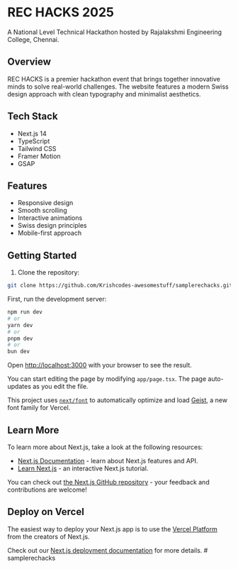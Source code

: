 # REC HACKS 2025

A National Level Technical Hackathon hosted by Rajalakshmi Engineering College, Chennai.

## Overview

REC HACKS is a premier hackathon event that brings together innovative minds to solve real-world challenges. The website features a modern Swiss design approach with clean typography and minimalist aesthetics.

## Tech Stack

- Next.js 14
- TypeScript
- Tailwind CSS
- Framer Motion
- GSAP

## Features

- Responsive design
- Smooth scrolling
- Interactive animations
- Swiss design principles
- Mobile-first approach

## Getting Started

1. Clone the repository:
```bash
git clone https://github.com/Krishcodes-awesomestuff/samplerechacks.git
```

First, run the development server:

```bash
npm run dev
# or
yarn dev
# or
pnpm dev
# or
bun dev
```

Open [http://localhost:3000](http://localhost:3000) with your browser to see the result.

You can start editing the page by modifying `app/page.tsx`. The page auto-updates as you edit the file.

This project uses [`next/font`](https://nextjs.org/docs/app/building-your-application/optimizing/fonts) to automatically optimize and load [Geist](https://vercel.com/font), a new font family for Vercel.

## Learn More

To learn more about Next.js, take a look at the following resources:

- [Next.js Documentation](https://nextjs.org/docs) - learn about Next.js features and API.
- [Learn Next.js](https://nextjs.org/learn) - an interactive Next.js tutorial.

You can check out [the Next.js GitHub repository](https://github.com/vercel/next.js) - your feedback and contributions are welcome!

## Deploy on Vercel

The easiest way to deploy your Next.js app is to use the [Vercel Platform](https://vercel.com/new?utm_medium=default-template&filter=next.js&utm_source=create-next-app&utm_campaign=create-next-app-readme) from the creators of Next.js.

Check out our [Next.js deployment documentation](https://nextjs.org/docs/app/building-your-application/deploying) for more details.
#   s a m p l e r e c h a c k s 